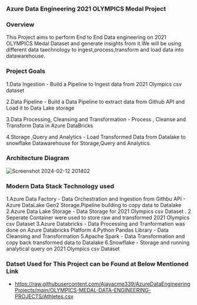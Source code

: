 ### Azure Data Engineering 2021 OLYMPICS Medal Project 

### Overview 
This Project aims to perform End to End Data engineering on 2021 OLYMPICS Medal Dataset and generate insights from it.We will be using different 
data taechnology to ingest,process,transform and load data into datawarehouse.
### Project Goals 
  1.Data Ingestion - Build a Pipeline to Ingest data from 2021 Olympics csv dataset 
  
  2.Data Pipeline - Build a Data Pipeline to extract data from Github API and Load it to Data Lake storage
  
  3.Data Processing, Cleansing and Transformation - Process , Cleanse and Transform Data in Azure DataBricks 
  
  4.Storage ,Query and Analytics - Load Transformed Data from Datalake to snowflake Datawarehouse for Storage,Query and Analytics.
### Architecture Diagram 
![Screenshot 2024-02-12 201402](https://github.com/Ajayacme339/AzureDataEngineeringProjects/assets/60890279/0a1c5fa7-dd67-4dbc-8d5d-cd29de8a468e)

### Modern Data Stack Technology used 
 1.Azure Data Factory - Data Orchestration and Ingestion from Githbu API - Azure DataLake Gen2 Storage.Pipeline building to copy data to Datalake
 2.Azure Data Lake Storage - Data Storage for 2021 Olympics csv Dataset . 2 Seperate Container were used to store raw and transformed 2021 Olympics csv Dataset
 3.Azure Databricks - Data Processing and Tranformation was done on Azure Databricks Platform 
 4.Python Pandas Library - Data Cleansing and Transformation 
 5.Apache Spark - Data Transformation and copy back transformed data to Datalake
 6.Snowflake - Storage and running analytical query on 2021 Olympics csv Dataset

### Datset Used for This Project can be Found at Below Mentioned Link
  - https://raw.githubusercontent.com/Ajayacme339/AzureDataEngineeringProjects/main/OLYMPICS-MEDAL-DATA-ENGINEERING-PROJECTS/Athletes.csv



 

